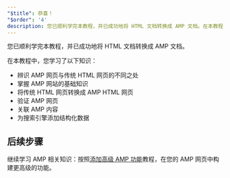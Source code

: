 ```yaml
---
"$title": 恭喜！
"$order": '4'
description: 您已顺利学完本教程，并已成功地将 HTML 文档转换成 AMP 文档。在本教程中，您学习了以下知识：辨识 AMP 网页与传统…
---
```


您已顺利学完本教程，并已成功地将 HTML 文档转换成 AMP 文档。

在本教程中，您学习了以下知识：

- 辨识 AMP 网页与传统 HTML 网页的不同之处
- 掌握 AMP 网站的基础知识
- 将传统 HTML 网页转换成 AMP HTML 网页
- 验证 AMP 网页
- 关联 AMP 内容
- 为搜索引擎添加结构化数据

## 后续步骤

继续学习 AMP 相关知识：按照[添加高级 AMP 功能](../../../../documentation/guides-and-tutorials/start/add_advanced/index.md)教程，在您的 AMP 网页中构建更高级的功能。
